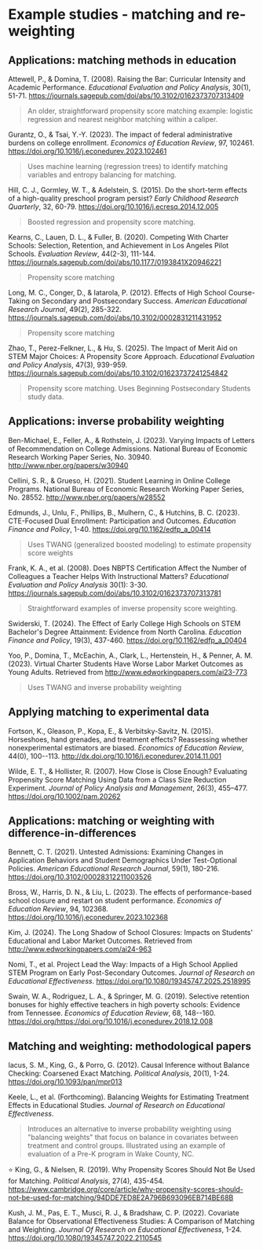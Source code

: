 # Example studies - matching and re-weighting

## Applications: matching methods in education

Attewell, P., & Domina, T. (2008). Raising the Bar: Curricular Intensity and Academic Performance. *Educational Evaluation and Policy Analysis*, 30(1), 51-71. https://journals.sagepub.com/doi/abs/10.3102/0162373707313409
> An older, straightforward propensity score matching example: logistic regression and nearest neighbor matching within a caliper.

Gurantz, O., & Tsai, Y.-Y. (2023). The impact of federal administrative burdens on college enrollment. *Economics of Education Review*, 97, 102461. https://doi.org/10.1016/j.econedurev.2023.102461
> Uses machine learning (regression trees) to identify matching variables and entropy balancing for matching.

Hill, C. J., Gormley, W. T., & Adelstein, S. (2015). Do the short-term effects of a high-quality preschool program persist? *Early Childhood Research Quarterly*, 32, 60-79. https://doi.org/10.1016/j.ecresq.2014.12.005
> Boosted regression and propensity score matching.
 
Kearns, C., Lauen, D. L., & Fuller, B. (2020). Competing With Charter Schools: Selection, Retention, and Achievement in Los Angeles Pilot Schools. *Evaluation Review*, 44(2-3), 111-144. https://journals.sagepub.com/doi/abs/10.1177/0193841X20946221
> Propensity score matching

Long, M. C., Conger, D., & Iatarola, P. (2012). Effects of High School Course-Taking on Secondary and Postsecondary Success. *American Educational Research Journal*, 49(2), 285-322. https://journals.sagepub.com/doi/abs/10.3102/0002831211431952
> Propensity score matching

Zhao, T., Perez-Felkner, L., & Hu, S. (2025). The Impact of Merit Aid on STEM Major Choices: A Propensity Score Approach. *Educational Evaluation and Policy Analysis*, 47(3), 939-959. https://journals.sagepub.com/doi/abs/10.3102/01623737241254842
> Propensity score matching. Uses Beginning Postsecondary Students study data.

## Applications: inverse probability weighting

Ben-Michael, E., Feller, A., & Rothstein, J. (2023). Varying Impacts of Letters of Recommendation on College Admissions. National Bureau of Economic Research Working Paper Series, No. 30940. http://www.nber.org/papers/w30940

Cellini, S. R., & Grueso, H. (2021). Student Learning in Online College Programs. National Bureau of Economic Research Working Paper Series, No. 28552. http://www.nber.org/papers/w28552

Edmunds, J., Unlu, F., Phillips, B., Mulhern, C., & Hutchins, B. C. (2023). CTE-Focused Dual Enrollment: Participation and Outcomes. *Education Finance and Policy*, 1-40. https://doi.org/10.1162/edfp_a_00414
> Uses TWANG (generalized boosted modeling) to estimate propensity score weights

Frank, K. A., et al. (2008). Does NBPTS Certification Affect the Number of Colleagues a Teacher Helps With Instructional Matters? *Educational Evaluation and Policy Analysis* 30(1): 3-30. https://journals.sagepub.com/doi/abs/10.3102/0162373707313781
> Straightforward examples of inverse propensity score weighting.

Swiderski, T. (2024). The Effect of Early College High Schools on STEM Bachelor's Degree Attainment: Evidence from North Carolina. *Education Finance and Policy*, 19(3), 437-460. https://doi.org/10.1162/edfp_a_00404

Yoo, P., Domina, T., McEachin, A., Clark, L., Hertenstein, H., & Penner, A. M. (2023). Virtual Charter Students Have Worse Labor Market Outcomes as Young Adults. Retrieved from http://www.edworkingpapers.com/ai23-773
> Uses TWANG and inverse probability weighting

## Applying matching to experimental data

Fortson, K., Gleason, P., Kopa, E., & Verbitsky-Savitz, N. (2015). Horseshoes, hand grenades, and treatment effects? Reassessing whether nonexperimental estimators are biased. *Economics of Education Review*, 44(0), 100--113. http://dx.doi.org/10.1016/j.econedurev.2014.11.001

Wilde, E. T., & Hollister, R. (2007). How Close is Close Enough? Evaluating Propensity Score Matching Using Data from a Class Size Reduction Experiment. *Journal of Policy
Analysis and Management*, 26(3), 455–477. https://doi.org/10.1002/pam.20262

## Applications: matching or weighting with difference-in-differences

Bennett, C. T. (2021). Untested Admissions: Examining Changes in Application Behaviors and Student Demographics Under Test-Optional Policies. *American Educational Research Journal*, 59(1), 180-216. https://doi.org/10.3102/00028312211003526

Bross, W., Harris, D. N., & Liu, L. (2023). The effects of performance-based school closure and restart on student performance. *Economics of Education Review*, 94, 102368. https://doi.org/10.1016/j.econedurev.2023.102368

Kim, J. (2024). The Long Shadow of School Closures: Impacts on Students' Educational and Labor Market Outcomes. Retrieved from http://www.edworkingpapers.com/ai24-963

Nomi, T., et al. Project Lead the Way: Impacts of a High School Applied STEM Program on Early Post-Secondary Outcomes. *Journal of Research on Educational Effectiveness*. https://doi.org/10.1080/19345747.2025.2518995

Swain, W. A., Rodriguez, L. A., & Springer, M. G. (2019). Selective retention bonuses for highly effective teachers in high poverty schools: Evidence from Tennessee. *Economics of Education Review*, 68, 148--160. https://doi.org/https://doi.org/10.1016/j.econedurev.2018.12.008 

## Matching and weighting: methodological papers

Iacus, S. M., King, G., & Porro, G. (2012). Causal Inference without Balance Checking: Coarsened Exact Matching. *Political Analysis*, 20(1), 1-24. https://doi.org/10.1093/pan/mpr013 

Keele, L., et al. (Forthcoming). Balancing Weights for Estimating Treatment Effects in Educational Studies. *Journal of Research on Educational Effectiveness*.
> Introduces an alternative to inverse probability weighting using "balancing weights" that focus on balance in covariates between treatment and control groups. Illustrated using an example of evaluation of a Pre-K program in Wake County, NC.

:star: King, G., & Nielsen, R. (2019). Why Propensity Scores Should Not Be Used for Matching. *Political Analysis*, 27(4), 435-454. https://www.cambridge.org/core/article/why-propensity-scores-should-not-be-used-for-matching/94DDE7ED8E2A796B693096EB714BE68B

Kush, J. M., Pas, E. T., Musci, R. J., & Bradshaw, C. P. (2022). Covariate Balance for Observational Effectiveness Studies: A Comparison of Matching and Weighting. *Journal Of Research on Educational Effectiveness*, 1-24. https://doi.org/10.1080/19345747.2022.2110545
